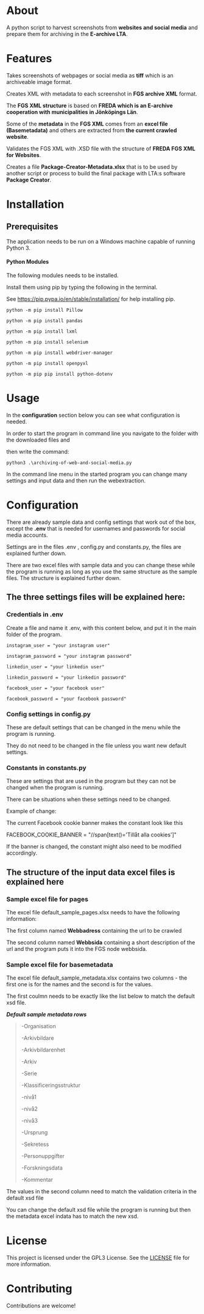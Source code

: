# About
A python script to harvest screenshots from **websites and social media** and prepare them for archiving in the **E-archive LTA**.

# Features
Takes screenshots of webpages or social media as **tiff** which is an archiveable image format.

Creates XML with metadata to each screenshot in **FGS archive XML** format.

The **FGS XML structure** is based on **FREDA which is an E-archive cooperation with municipalities in Jönköpings Län**.

Some of the **metadata** in the **FGS XML** comes from an **excel file (Basemetadata)** and others are extracted from **the current crawled website**.

Validates the FGS XML with .XSD file with the structure of **FREDA FGS XML for Websites**.

Creates a file **Package-Creator-Metadata.xlsx** that is to be used by another script or process to build the final package with LTA:s software **Package Creator**.

# Installation


## Prerequisites
The application needs to be run on a Windows machine capable of running Python 3.
 

#### Python Modules
The following modules needs to be installed.
 
Install them using pip by typing the following in the terminal.
 
See https://pip.pypa.io/en/stable/installation/ for help installing pip.
 
```python -m pip install Pillow```

```python -m pip install pandas```

```python -m pip install lxml```

```python -m pip install selenium```

```python -m pip install webdriver-manager```

```python -m pip install openpyxl```

```python -m pip pip install python-dotenv```

# Usage
In the **configuration** section below you can see what configuration is needed.

In order to start the program in command line you navigate to the folder with the downloaded files and

then write the command: 
 
```python3 .\archiving-of-web-and-social-media.py```

In the command line menu in the started program you can change many settings and input data and then run the webextraction.

# Configuration
There are already sample data and config settings that work out of the box, except the **.env** that
is needed for usernames and passwords for social media accounts.

Settings are in the files .env , config.py and constants.py, the files are explained further down. 

There are two excel files with sample data and you can change these while the program is running as long as you use the same 
structure as the sample files. The structure is explained further down.

## The three settings files will be explained here: ###
### Credentials in .env 
Create a file and name it .env, with this content below, and put it in the main folder of the program.

```
instagram_user = "your instagram user"

instagram_password = "your instagram password"

linkedin_user = "your linkedin user"

linkedin_password = "your linkedin password"

facebook_user = "your facebook user"

facebook_password = "your facebook password"
```
### Config settings in config.py
These are default settings that can be changed in the menu while the program is running.

They do not need to be changed in the file unless you want new default settings.

### Constants in constants.py
These are settings that are used in the program but they can not be changed when the program is running.
 
There can be situations when these settings need to be changed.


Example of change: 

The current Facebook cookie banner makes the constant look like this

FACEBOOK_COOKIE_BANNER = "//span[text()='Tillåt alla cookies']"

If the banner is changed, the constant might also need to be modified accordingly.

## The structure of the input data excel files is explained here ###
### Sample excel file for pages ###

The excel file default_sample_pages.xlsx needs to have the following information:

The first column named **Webbadress** containing the url to be crawled

The second column named **Webbsida** containing a short description of the url and the program puts it into the FGS node webbsida.

### Sample excel file for basemetadata ###

The excel file default_sample_metadata.xlsx contains two columns - the first one is for the names and the second is for the values.

The first coulmn needs to be exactly like the list below to match the default xsd file. 

***Default sample metadata rows***
>-Organisation
>
>-Arkivbildare
>
>-Arkivbildarenhet
>
>-Arkiv
>
>-Serie
>
>-Klassificeringsstruktur
>
>-nivå1
>
>-nivå2
>
>-nivå3
>
>-Ursprung
>
>-Sekretess
>
>-Personuppgifter
>
>-Forskningsdata
>
>-Kommentar


The values in the second column need to match the validation criteria in the default xsd file

You can change the default xsd file while the program is running but then the metadata excel indata has to match the new xsd. 

# License
This project is licensed under the GPL3 License. See the [LICENSE](LICENSE.txt) file for more information.  

# Contributing
Contributions are welcome! 


